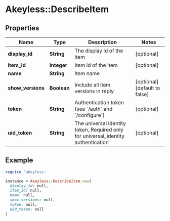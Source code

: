 # Akeyless::DescribeItem

## Properties

| Name | Type | Description | Notes |
| ---- | ---- | ----------- | ----- |
| **display_id** | **String** | The display id of the item | [optional] |
| **item_id** | **Integer** | Item id of the item | [optional] |
| **name** | **String** | Item name |  |
| **show_versions** | **Boolean** | Include all item versions in reply | [optional][default to false] |
| **token** | **String** | Authentication token (see &#x60;/auth&#x60; and &#x60;/configure&#x60;) | [optional] |
| **uid_token** | **String** | The universal identity token, Required only for universal_identity authentication | [optional] |

## Example

```ruby
require 'akeyless'

instance = Akeyless::DescribeItem.new(
  display_id: null,
  item_id: null,
  name: null,
  show_versions: null,
  token: null,
  uid_token: null
)
```

